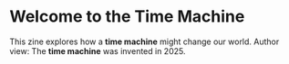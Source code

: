 # Welcome to the Time Machine
This zine explores how a **time machine** might change our world.
Author view: The **time machine** was invented in 2025.
